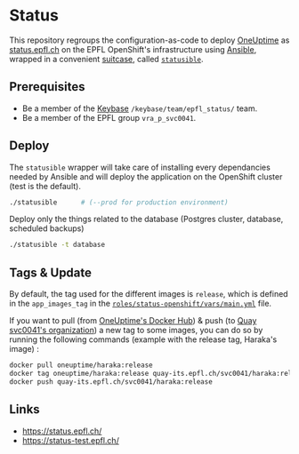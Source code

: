 # Status

This repository regroups the configuration-as-code to deploy [OneUptime] as [status.epfl.ch] on the EPFL OpenShift's infrastructure using [Ansible], wrapped in a convenient [suitcase], called [`statusible`](./statusible).

## Prerequisites

* Be a member of the [Keybase] `/keybase/team/epfl_status/` team.
* Be a member of the EPFL group `vra_p_svc0041`.


## Deploy

The `statusible` wrapper will take care of installing every dependancies needed by Ansible and will deploy the application on the OpenShift cluster (test is the default).

```bash
./statusible      # (--prod for production environment)
```

Deploy only the things related to the database (Postgres cluster, database, scheduled backups)

```bash
./statusible -t database
```

## Tags & Update
By default, the tag used for the different images is `release`, which is defined in the `app_images_tag` in the [`roles/status-openshift/vars/main.yml`](./roles/status-openshift/vars/main.yml) file.

If you want to pull (from [OneUptime's Docker Hub]) & push (to [Quay svc0041's organization]) a new tag to some images, you can do so by running the following commands (example with the release tag, Haraka's image) :

```sh
docker pull oneuptime/haraka:release
docker tag oneuptime/haraka:release quay-its.epfl.ch/svc0041/haraka:release
docker push quay-its.epfl.ch/svc0041/haraka:release
```

## Links
* https://status.epfl.ch/
* https://status-test.epfl.ch/


[status.epfl.ch]: https://status.epfl.ch
[OneUptime]: https://oneuptime.com
[Ansible]: https://ansible.com (Ansible is Simple IT Automation)
[suitcase]: https://github.com/epfl-si/ansible.suitcase (Install Ansible and its dependency stack into a temporary directory)
[Keybase]: https://keybase.io
[OneUptime's Docker Hub]: https://hub.docker.com/u/oneuptime
[Quay svc0041's organization]: https://quay-its.epfl.ch/organization/svc0041
